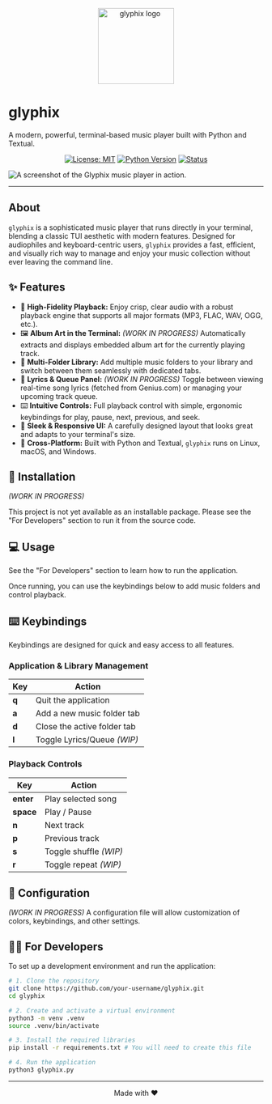 <p align="center">
  <a href="https://github.com/BranBushes/glyphix.git">
    <!-- You can create a simple logo and place it in a .assets directory -->
    <img src="https://raw.githubusercontent.com/your-username/glyphix/main/.assets/logo.png" alt="glyphix logo" width="150">
  </a>
</p>

# glyphix

A modern, powerful, terminal-based music player built with Python and Textual.

<div align="center">

[![License: MIT](https://img.shields.io/badge/License-MIT-blue.svg)](https://opensource.org/licenses/MIT)
[![Python Version](https://img.shields.io/badge/python-3.9+-brightgreen.svg)](https://www.python.org/downloads/)
[![Status](https://img.shields.io/badge/status-active-success.svg)](https://github.com/your-username/glyphix)

</div>

![A screenshot of the Glyphix music player in action.](https://raw.githubusercontent.com/your-username/glyphix/main/.assets/screenshot.png)

---

## About

`glyphix` is a sophisticated music player that runs directly in your terminal, blending a classic TUI aesthetic with modern features. Designed for audiophiles and keyboard-centric users, `glyphix` provides a fast, efficient, and visually rich way to manage and enjoy your music collection without ever leaving the command line.

## ✨ Features

*   🎵 **High-Fidelity Playback:** Enjoy crisp, clear audio with a robust playback engine that supports all major formats (MP3, FLAC, WAV, OGG, etc.).
*   🖼️ **Album Art in the Terminal:** *(WORK IN PROGRESS)* Automatically extracts and displays embedded album art for the currently playing track.
*   📂 **Multi-Folder Library:** Add multiple music folders to your library and switch between them seamlessly with dedicated tabs.
*   🎤 **Lyrics & Queue Panel:** *(WORK IN PROGRESS)* Toggle between viewing real-time song lyrics (fetched from Genius.com) or managing your upcoming track queue.
*   ⌨️ **Intuitive Controls:** Full playback control with simple, ergonomic keybindings for play, pause, next, previous, and seek.
*   🎨 **Sleek & Responsive UI:** A carefully designed layout that looks great and adapts to your terminal's size.
*   🐧 **Cross-Platform:** Built with Python and Textual, `glyphix` runs on Linux, macOS, and Windows.

## 🚀 Installation

*(WORK IN PROGRESS)*

This project is not yet available as an installable package. Please see the "For Developers" section to run it from the source code.

## 💻 Usage

See the "For Developers" section to learn how to run the application.

Once running, you can use the keybindings below to add music folders and control playback.

## ⌨️ Keybindings

Keybindings are designed for quick and easy access to all features.

### Application & Library Management

| Key           | Action                        |
|---------------|-------------------------------|
| **q**         | Quit the application          |
| **a**         | Add a new music folder tab    |
| **d**         | Close the active folder tab   |
| **l**         | Toggle Lyrics/Queue *(WIP)*   |

### Playback Controls

| Key         | Action                |
|-------------|-----------------------|
| **enter**   | Play selected song    |
| **space**   | Play / Pause          |
| **n**       | Next track            |
| **p**       | Previous track        |
| **s**       | Toggle shuffle *(WIP)*|
| **r**       | Toggle repeat *(WIP)* |

## 🔧 Configuration

*(WORK IN PROGRESS)* A configuration file will allow customization of colors, keybindings, and other settings.

## 🧑‍💻 For Developers

To set up a development environment and run the application:
```bash
# 1. Clone the repository
git clone https://github.com/your-username/glyphix.git
cd glyphix

# 2. Create and activate a virtual environment
python3 -m venv .venv
source .venv/bin/activate

# 3. Install the required libraries
pip install -r requirements.txt # You will need to create this file

# 4. Run the application
python3 glyphix.py
```

---

<p align="center">
  Made with ❤️
</p>

